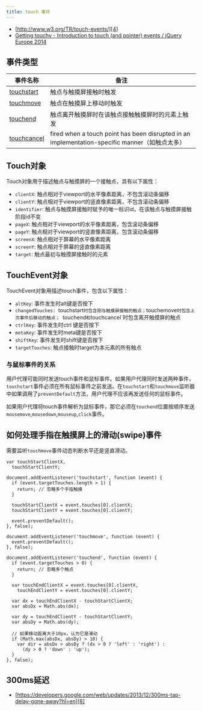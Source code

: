 ```yaml
---
title: touch 事件
---
```


- [http://www.w3.org/TR/touch-events/][4]
- [Getting touchy - Introduction to touch (and pointer) events / jQuery Europe 2014][6]


## 事件类型


|       事件名称      |         备注       |
|-------------------|--------------------|
| [touchstart][1]   | 触点与触摸屏接触时触发 |
| [touchmove][2]    | 触点在触摸屏上移动时触发 |
| [touchend][3]     | 触点离开触摸屏时在该触点接触触摸屏时的元素上触发 |
| [touchcancel][5]  | fired when a touch point has been disrupted in an implementation-specific manner（如触点太多） |

## Touch对象

Touch对象用于描述触点与触摸屏的一个接触点，具有以下属性：

- `clientX`: 触点相对于viewport的水平像素距离，不包含滚动条偏移
- `clientY`: 触点相对于viewport的竖直像素距离，不包含滚动条偏移
- `identifier`: 触点与触摸屏接触时赋予的唯一标识id，在该触点与触摸屏接触阶段id不变
- `pageX`: 触点相对于viewport的水平像素距离，包含滚动条偏移
- `pageY`: 触点相对于viewport的竖直像素距离，包含滚动条偏移
- `screenX`: 触点相对于屏幕的水平像素距离
- `screenY`: 触点相对于屏幕的竖直像素距离
- `target`: 触点最初与触摸屏接触时的元素

## TouchEvent对象

TouchEvent对象用描述touch事件，包含以下属性：

- `altKey`: 事件发生时alt键是否按下
- `changedTouches: `touchstart`时包含刚与触摸屏接触的触点；`touchemove`时包含上次事件后移动的触点； `touchend`和`touchcancel`时包含离开触摸屏的触点
- `ctrlKey`: 事件发生时ctrl 键是否按下
- `metaKey`: 事件发生时meta键是否按下
- `shiftKey`: 事件发生时shift键是否按下
- `targetTouches`: 触点接触时target为本元素的所有触点

### 与鼠标事件的关系

用户代理可能同时发送touch事件和鼠标事件。如果用户代理同时发送两种事件，`touchstart`事件必须在所有鼠标事件之前发送。在`touchstart`和`touchmove`监听器中如果调用了`preventDefault`方法，用户代理不应该再发送任何的鼠标事件。

如果用户代理将touch事件解析为鼠标事件，那它必须在`touchend`位置按顺序发送`mousemove`,`mousedown`,`mouseup`,`click`事件。


## 如何处理手指在触摸屏上的滑动(swipe)事件

需要监听`touchmove`事件动态判断水平还是竖直滑动。

```
var touchStartClientX,
  touchStartClientY;

document.addEventListener('touchstart', function (event) {
  if (event.targetTouches.length > 1) {
    return; // 忽略多个手指触摸
  }

  touchStartClientX = event.touches[0].clientX;
  touchStartClientY = event.touches[0].clientY;

  event.preventDefault();
}, false);

document.addEventListener('touchmove', function (event) {
  event.preventDefault();
}, false);

document.addEventListener('touchend', function (event) {
  if (event.targetTouches > 0) {
    return; // 忽略多个触点
  }

  var touchEndClientX = event.touches[0].clientX,
    touchEndClientY = event.touches[0].clientY;

  var dx = touchEndClientX - touchStartClientX;
  var absDx = Math.abs(dx);

  var dy = touchEndClientY - touchStartClientY;
  var absDy = Math.abs(dy);

  // 如果移动距离大于10px，认为它是滑动
  if (Math.max(absDx, absDy) > 10) {
    var dir = absDx > absDy ? (dx > 0 ? 'left' : 'right') :
      (dy > 0 ? 'down' : 'up');
  }
}, false);
```

## 300ms延迟

- [https://developers.google.com/web/updates/2013/12/300ms-tap-delay-gone-away?hl=en][8]


[8]: https://developers.google.com/web/updates/2013/12/300ms-tap-delay-gone-away?hl=en
[7]: http://blog.mobiscroll.com/working-with-touch-events/
[6]: http://www.slideshare.net/redux/getting-touchy-introduction-to-touch-and-pointer-events-jquery-europe-2014-vienna-28022014
[5]: https://developer.mozilla.org/en-US/docs/Web/Events/touchcancel
[4]: http://www.w3.org/TR/touch-events/
[3]: https://developer.mozilla.org/en-US/docs/Web/Events/touchend
[2]: https://developer.mozilla.org/en-US/docs/Web/Events/touchmove
[1]: https://developer.mozilla.org/en-US/docs/Web/Events/touchstart

